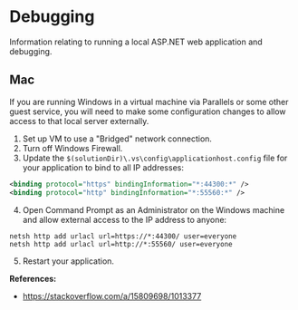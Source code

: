 # Debugging
Information relating to running a local ASP.NET web application and debugging.

## Mac
If you are running Windows in a virtual machine via Parallels or some other guest service, you will need to make some configuration changes to allow access to that local server externally.

1. Set up VM to use a "Bridged" network connection.
2. Turn off Windows Firewall.
3. Update the `$(solutionDir)\.vs\config\applicationhost.config` file for your application to bind to all IP addresses:
```xml
<binding protocol="https" bindingInformation="*:44300:*" />
<binding protocol="http" bindingInformation="*:55560:*" />
```
4. Open Command Prompt as an Administrator on the Windows machine and allow external access to the IP address to anyone:
```
netsh http add urlacl url=https://*:44300/ user=everyone
netsh http add urlacl url=http://*:55560/ user=everyone
```
5. Restart your application.

**References:**
* https://stackoverflow.com/a/15809698/1013377
